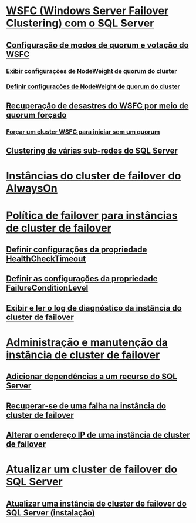 # [WSFC (Windows Server Failover Clustering) com o SQL Server](windows-server-failover-clustering-wsfc-with-sql-server.md)
## [Configuração de modos de quorum e votação do WSFC](wsfc-quorum-modes-and-voting-configuration-sql-server.md)
### [Exibir configurações de NodeWeight de quorum do cluster](view-cluster-quorum-nodeweight-settings.md)
### [Definir configurações de NodeWeight de quorum do cluster](configure-cluster-quorum-nodeweight-settings.md)
## [Recuperação de desastres do WSFC por meio de quorum forçado](wsfc-disaster-recovery-through-forced-quorum-sql-server.md)
### [Forçar um cluster WSFC para iniciar sem um quorum](force-a-wsfc-cluster-to-start-without-a-quorum.md)
## [Clustering de várias sub-redes do SQL Server](sql-server-multi-subnet-clustering-sql-server.md)

# [Instâncias do cluster de failover do AlwaysOn](always-on-failover-cluster-instances-sql-server.md)

# [Política de failover para instâncias de cluster de failover](failover-policy-for-failover-cluster-instances.md)
## [Definir configurações da propriedade HealthCheckTimeout](configure-healthchecktimeout-property-settings.md)
## [Definir as configurações da propriedade FailureConditionLevel](configure-failureconditionlevel-property-settings.md)
## [Exibir e ler o log de diagnóstico da instância do cluster de failover](view-and-read-failover-cluster-instance-diagnostics-log.md)

# [Administração e manutenção da instância de cluster de failover](failover-cluster-instance-administration-and-maintenance.md)
## [Adicionar dependências a um recurso do SQL Server](add-dependencies-to-a-sql-server-resource.md)
## [Recuperar-se de uma falha na instância do cluster de failover](recover-from-failover-cluster-instance-failure.md)
## [Alterar o endereço IP de uma instância de cluster de failover](change-the-ip-address-of-a-failover-cluster-instance.md)

# [Atualizar um cluster de failover do SQL Server](upgrade-a-sql-server-failover-cluster-instance.md)
## [Atualizar uma instância de cluster de failover do SQL Server (instalação)](upgrade-a-sql-server-failover-cluster-instance-setup.md)
